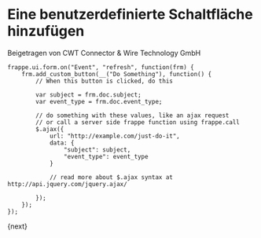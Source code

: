 <!-- add-breadcrumbs -->
# Eine benutzerdefinierte Schaltfläche hinzufügen
<span class="text-muted contributed-by">Beigetragen von CWT Connector & Wire Technology GmbH</span>

	frappe.ui.form.on("Event", "refresh", function(frm) {
		frm.add_custom_button(__("Do Something"), function() {
			// When this button is clicked, do this
			
			var subject = frm.doc.subject;
			var event_type = frm.doc.event_type;
			
			// do something with these values, like an ajax request 
			// or call a server side frappe function using frappe.call
			$.ajax({
				url: "http://example.com/just-do-it",
				data: {
					"subject": subject,
					"event_type": event_type
				}
				
				// read more about $.ajax syntax at http://api.jquery.com/jquery.ajax/
			
			});
		});
	});

{next}
